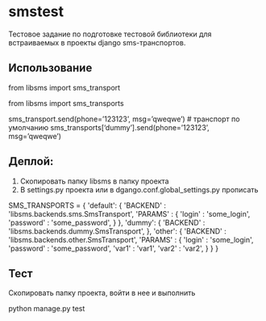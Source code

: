 # smstest

Тестовое задание по подготовке тестовой библиотеки для встраиваемых в проекты django sms-транспортов.

## Использование

from libsms import sms_transport

from libsms import sms_transports

sms_transport.send(phone=’123123’, msg=’qweqwe’) # транспорт по умолчанию
sms_transports[‘dummy’].send(phone=’123123’, msg=’qweqwe’)

## Деплой:

1. Скопировать папку libsms в папку проекта
2. В settings.py проекта или в dgango.conf.global_settings.py прописать 

SMS_TRANSPORTS = {
		'default': {
			'BACKEND' : 'libsms.backends.sms.SmsTransport',
			'PARAMS' : {
				'login' : 'some_login',
				'password' : 'some_password',
			}
		},
		'dummy': {
			'BACKEND' : 'libsms.backends.dummy.SmsTransport',
		},
		'other': {
			'BACKEND' : 'libsms.backends.other.SmsTransport',
			'PARAMS' : {
				'login' : 'some_login',
				'password' : 'some_password',
				'var1' : 'var1',
				'var2' : 'var2',
			}
		}
	}

## Тест

Скопировать папку проекта, войти в нее и выполнить 

python manage.py test


